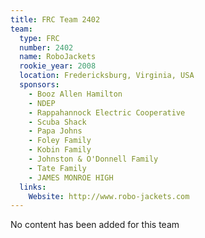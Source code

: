 ```yaml
---
title: FRC Team 2402
team:
  type: FRC
  number: 2402
  name: RoboJackets
  rookie_year: 2008
  location: Fredericksburg, Virginia, USA
  sponsors:
    - Booz Allen Hamilton
    - NDEP
    - Rappahannock Electric Cooperative
    - Scuba Shack
    - Papa Johns
    - Foley Family
    - Kobin Family
    - Johnston & O'Donnell Family
    - Tate Family
    - JAMES MONROE HIGH
  links:
    Website: http://www.robo-jackets.com
---
```

No content has been added for this team